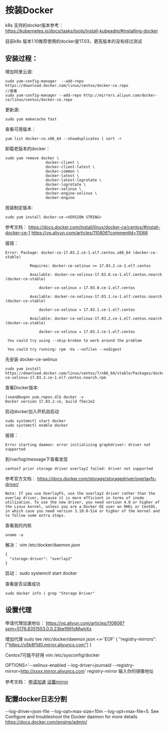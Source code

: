 # 按装Docker

k8s 支持的docker版本参考：  
https://kubernetes.io/docs/tasks/tools/install-kubeadm/#installing-docker

目前k8s 版本1.10推荐使用的docker是17.03，更高版本的没有经过测试 


## 安装过程：

增加阿里云源:
```
sudo yum-config-manager  --add-repo  https://download.docker.com/linux/centos/docker-ce.repo
//或者
sudo yum-config-manager --add-repo http://mirrors.aliyun.com/docker-ce/linux/centos/docker-ce.repo
```

更新源:
```
sudo yum makecache fast
```

查看可用版本：
```
yum list docker-ce.x86_64 --showduplicates | sort -r
```

卸载老版本的docker：
```
sudo yum remove docker \
                  docker-client \
                  docker-client-latest \
                  docker-common \
                  docker-latest \
                  docker-latest-logrotate \
                  docker-logrotate \
                  docker-selinux \
                  docker-engine-selinux \
                  docker-engine
```

按装制定版本:
```
sudo yum install docker-ce-<VERSION STRING>
```
参考文档：
https://docs.docker.com/install/linux/docker-ce/centos/#install-docker-ce-1
https://yq.aliyun.com/articles/110806?commentId=11066

报错：
```
Error: Package: docker-ce-17.03.2.ce-1.el7.centos.x86_64 (docker-ce-stable)

           Requires: docker-ce-selinux >= 17.03.2.ce-1.el7.centos

           Available: docker-ce-selinux-17.03.0.ce-1.el7.centos.noarch (docker-ce-stable)

               docker-ce-selinux = 17.03.0.ce-1.el7.centos

           Available: docker-ce-selinux-17.03.1.ce-1.el7.centos.noarch (docker-ce-stable)

               docker-ce-selinux = 17.03.1.ce-1.el7.centos

           Available: docker-ce-selinux-17.03.2.ce-1.el7.centos.noarch (docker-ce-stable)

               docker-ce-selinux = 17.03.2.ce-1.el7.centos

 You could try using --skip-broken to work around the problem

 You could try running: rpm -Va --nofiles --nodigest
```

先安装 docker-ce-selinux
```
sudo yum install https://download.docker.com/linux/centos/7/x86_64/stable/Packages/docker-ce-selinux-17.03.2.ce-1.el7.centos.noarch.rpm
```

查看Docker版本:
```
[sean@bogon yum.repos.d]$ docker -v
Docker version 17.03.2-ce, build f5ec1e2
```

启动docker加入开机自启动
```
sudo systemctl start docker
sudo systemctl enable docker

```

报错：
```
Error starting daemon: error initializing graphdriver: driver not supported
```

到/var/log/message下查看发现

```
centos7 prior storage driver overlay2 failed: driver not supported
```

参考官方文档：
https://docs.docker.com/storage/storagedriver/overlayfs-driver/
```
Note: If you use OverlayFS, use the overlay2 driver rather than the overlay driver, because it is more efficient in terms of inode utilization. To use the new driver, you need version 4.0 or higher of the Linux kernel, unless you are a Docker EE user on RHEL or CentOS, in which case you need version 3.10.0-514 or higher of the kernel and to follow some extra steps.
```

查看我的内核
```
uname -a 
```

解决：
vim /etc/docker/daemon.json
```
{
  "storage-driver": "overlay2"
}
```

启动：
sudo systemctl start docker

查看是否设置成功

```
sudo docker info | grep "Storage Driver"
```


## 设置代理
申请代理加速地址：
https://yq.aliyun.com/articles/110806?spm=5176.8351553.0.0.23be1991oMwhXx

增加代理
sudo tee /etc/docker/daemon.json <<-'EOF'
{
  "registry-mirrors": ["https://o5k8f1d0.mirror.aliyuncs.com"]
}


Centos7可能不好用
vim /etc/sysconfig/docker

OPTIONS='--selinux-enabled --log-driver=journald --registry-mirror=http://xxxx.mirror.aliyuncs.com'
registry-mirror 输入你的镜像地址

参考文档：
[申请加速](https://yq.aliyun.com/articles/110806?spm=5176.8351553.0.0.23be1991oMwhXx)
[设置mirror](https://www.aliyun.com/product/acr?spm=a2c4g.11186623.5.3.z4Qh1m)



## 配置docker日志分割

--log-driver=json-file --log-opt=max-size=10m --log-opt=max-file=5. 
See Configure and troubleshoot the Docker daemon for more details
https://docs.docker.com/engine/admin/


